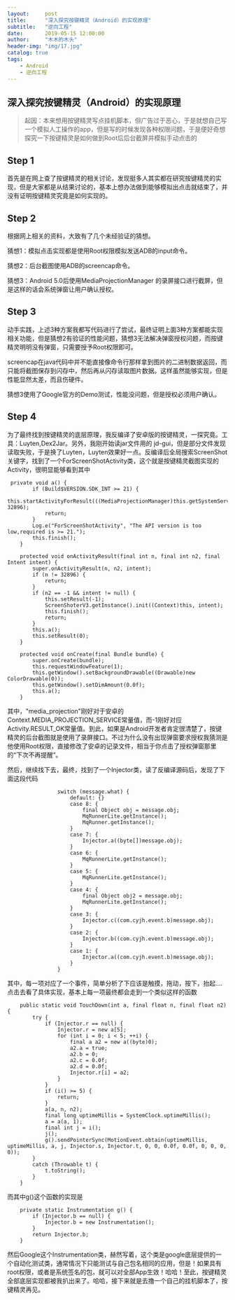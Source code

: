 ```yaml
---
layout:     post
title:      "深入探究按键精灵（Android）的实现原理"
subtitle:   "逆向工程"
date:       2019-05-15 12:00:00
author:     "木木的木头"
header-img: "img/17.jpg"
catalog: true
tags:
    - Android
    - 逆向工程
---
```

## 深入探究按键精灵（Android）的实现原理

> 起因：本来想用按键精灵写点挂机脚本，但广告过于恶心，于是就想自己写一个模拟人工操作的app，但是写的时候发现各种权限问题，于是便好奇想探究一下按键精灵是如何做到Root后后台截屏并模拟手动点击的


##  Step 1

首先是在网上查了按键精灵的相关讨论，发现挺多人其实都在研究按键精灵的实现，但是大家都是从结果讨论的，基本上想办法做到能够模拟出点击就结束了，并没有证明按键精灵究竟是如何实现的。

## Step 2
根据网上相关的资料，大致有了几个未经验证的猜想。

猜想1：模拟点击实现都是使用Root权限模拟发送ADB的input命令。

猜想2：后台截图使用ADB的screencap命令。

猜想3：Android 5.0后使用MediaProjectionManager 的录屏接口进行截屏，但是这样的话会系统弹窗让用户确认授权。

## Step 3

动手实践，上述3种方案我都写代码进行了尝试，最终证明上面3种方案都能实现相关功能，但是猜想2有验证的性能问题，猜想3无法解决弹窗授权问题，而按键精灵明明没有弹窗，只需要授予Root权限即可。

screencap在java代码中并不能直接像命令行那样拿到图片的二进制数据返回，而只能将截图保存到闪存中，然后再从闪存读取图片数据。这样虽然能够实现，但是性能显然太差，而且伤硬件。

猜想3使用了Google官方的Demo测试，性能没问题，但是授权必须用户确认。

## Step 4

为了最终找到按键精灵的底层原理，我反编译了安卓版的按键精灵，一探究竟。工具：Luyten,Dex2Jar。另外，我刚开始读jar文件用的 jd-gui，但是部分文件发现读取失败，于是换了Luyten，Luyten效果好一点。反编译后全局搜索ScreenShot关键字，找到了一个ForScreenShotActivity类，这个就是按键精灵截图实现的Activity，很明显能够看到其中
```
 private void a() {
        if (Build$VERSION.SDK_INT >= 21) {
            this.startActivityForResult(((MediaProjectionManager)this.getSystemService("media_projection")).createScreenCaptureIntent(), 32896);
            return;
        }
        Log.e("ForScreenShotActivity", "The API version is too low,required is >= 21.");
        this.finish();
    }
    
    protected void onActivityResult(final int n, final int n2, final Intent intent) {
        super.onActivityResult(n, n2, intent);
        if (n != 32896) {
            return;
        }
        if (n2 == -1 && intent != null) {
            this.setResult(-1);
            ScreenShoterV3.getInstance().init((Context)this, intent);
            this.finish();
            return;
        }
        this.a();
        this.setResult(0);
    }
    
    protected void onCreate(final Bundle bundle) {
        super.onCreate(bundle);
        this.requestWindowFeature(1);
        this.getWindow().setBackgroundDrawable((Drawable)new ColorDrawable(0));
        this.getWindow().setDimAmount(0.0f);
        this.a();
    }

```

其中，"media_projection"刚好对于安卓的Context.MEDIA_PROJECTION_SERVICE常量值，而-1刚好对应Activity.RESULT_OK常量值。到此，如果是Android开发者肯定很清楚了，按键精灵的后台截图就是使用了录屏接口。不过为什么没有出现弹窗要求授权我猜测是他使用Root权限，直接修改了安卓的记录文件，相当于你点击了授权弹窗那里的“下次不再提醒”。


然后，继续找下去，最终，找到了一个Injector类，读了反编译源码后，发现了下面这段代码
```
                switch (message.what) {
                    default: {}
                    case 8: {
                        final Object obj = message.obj;
                        MqRunnerLite.getInstance();
                        MqRunner.getInstance();
                    }
                    case 7: {
                        Injector.a((byte[])message.obj);
                    }
                    case 6: {
                        MqRunnerLite.getInstance();
                    }
                    case 5: {
                        MqRunnerLite.getInstance();
                    }
                    case 4: {
                        final Object obj2 = message.obj;
                        MqRunnerLite.getInstance();
                    }
                    case 3: {
                        Injector.c((com.cyjh.event.b)message.obj);
                    }
                    case 2: {
                        Injector.b((com.cyjh.event.b)message.obj);
                    }
                    case 1: {
                        Injector.a((com.cyjh.event.b)message.obj);
                    }
                }
```
其中，每一项对应了一个事件，简单分析了下应该是触摸，拖动，按下，抬起....点击去看了具体实现，基本上每一项最终都会走到一个类似这样的函数
```
    public static void TouchDown(int a, final float n, final float n2) {
        try {
            if (Injector.r == null) {
                Injector.r = new a[5];
                for (int i = 0; i < 5; ++i) {
                    final a a2 = new a((byte)0);
                    a2.a = true;
                    a2.b = 0;
                    a2.c = 0.0f;
                    a2.d = 0.0f;
                    Injector.r[i] = a2;
                }
            }
            if (i() >= 5) {
                return;
            }
            a(a, n, n2);
            final long uptimeMillis = SystemClock.uptimeMillis();
            a = a(a, 1);
            final int j = i();
            j();
            g().sendPointerSync(MotionEvent.obtain(uptimeMillis, uptimeMillis, a, j, Injector.s, Injector.t, 0, 0, 0.0f, 0.0f, 0, 0, 0, 0));
        }
        catch (Throwable t) {
            t.toString();
        }
    }
```
而其中g()这个函数的实现是
```
    private static Instrumentation g() {
        if (Injector.b == null) {
            Injector.b = new Instrumentation();
        }
        return Injector.b;
    }
```

然后Google这个Instrumentation类，赫然写着，这个类是google底层提供的一个自动化测试类，通常情况下只能测试与自己包名相同的应用，但是！如果具有root权限，或者是系统签名的包，就可以对全部App生效！哈哈！至此，按键精灵全部底层实现都被我扒出来了。哈哈，接下来就是去撸一个自己的挂机脚本了，按键精灵再见。












